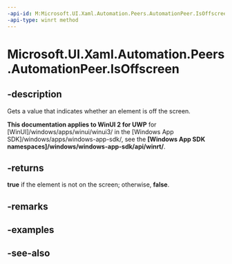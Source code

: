 ```yaml
---
-api-id: M:Microsoft.UI.Xaml.Automation.Peers.AutomationPeer.IsOffscreen
-api-type: winrt method
---
```


<!-- Method syntax
public bool IsOffscreen()
-->

# Microsoft.UI.Xaml.Automation.Peers.AutomationPeer.IsOffscreen

## -description
Gets a value that indicates whether an element is off the screen.

**This documentation applies to WinUI 2 for UWP** for [WinUI]/windows/apps/winui/winui3/ in the [Windows App SDK]/windows/apps/windows-app-sdk/, see the **[Windows App SDK namespaces]/windows/windows-app-sdk/api/winrt/**.

## -returns
**true** if the element is not on the screen; otherwise, **false**.

## -remarks

## -examples

## -see-also
